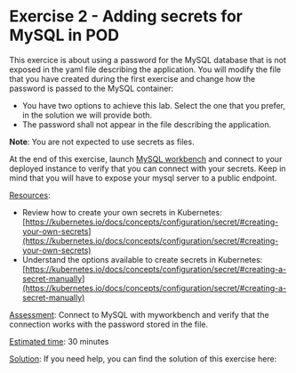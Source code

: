 # Exercise 2 - Adding secrets for MySQL in POD #

This exercice is about using a password for the MySQL database that is not exposed in the yaml file describing the application. You will modify the file that you have created during the first exercise and change how the password is passed to the MySQL container:
- You have two options to achieve this lab. Select the one that you prefer, in the solution we will provide both.
- The password shall not appear in the file describing the application.

**Note**: You are not expected to use secrets as files.

At the end of this exercise, launch [MySQL workbench](https://dev.mysql.com/downloads/workbench/) and connect to your deployed instance to verify that you can connect with your secrets. Keep in mind that you will have to expose your mysql server to a public endpoint.

<u>Resources</u>: 
* Review how to create your own secrets in Kubernetes: [https://kubernetes.io/docs/concepts/configuration/secret/#creating-your-own-secrets](https://kubernetes.io/docs/concepts/configuration/secret/#creating-your-own-secrets)
* Understand the options available to create secrets in Kubernetes:
[https://kubernetes.io/docs/concepts/configuration/secret/#creating-a-secret-manually](https://kubernetes.io/docs/concepts/configuration/secret/#creating-a-secret-manually)

<u>Assessment</u>: Connect to MySQL with myworkbench and verify that the connection works with the password stored in the file.

<u>Estimated time</u>: 30 minutes 

<u>Solution</u>: If you need help, you can find the solution of this exercise here: []()
